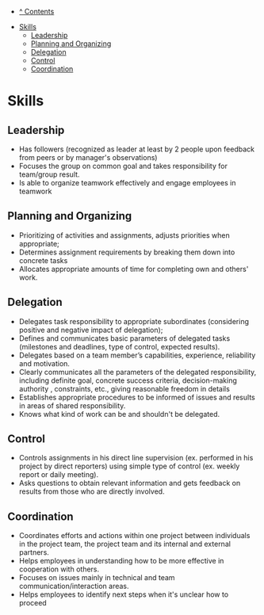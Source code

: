 * [^ Contents](../README.md)

<!-- TOC -->
* [Skills](#skills)
  * [Leadership](#leadership)
  * [Planning and Organizing](#planning-and-organizing)
  * [Delegation](#delegation)
  * [Control](#control)
  * [Coordination](#coordination)
<!-- TOC -->

# Skills

## Leadership

* Has followers (recognized as leader at least by 2 people upon feedback from peers or by manager's observations)
* Focuses the group on common goal and takes responsibility for team/group result.
* Is able to organize teamwork effectively and engage employees in teamwork

## Planning and Organizing

* Prioritizing of activities and assignments, adjusts priorities when appropriate;
* Determines assignment requirements by breaking them down into concrete tasks
* Allocates appropriate amounts of time for completing own and others' work.

## Delegation

* Delegates task responsibility to appropriate subordinates (considering positive and negative impact of delegation);
* Defines and communicates basic parameters of delegated tasks (milestones and deadlines, type of control, expected
  results).
* Delegates based on a team member’s capabilities, experience, reliability and motivation.
* Clearly communicates all the parameters of the delegated responsibility, including definite goal, concrete success
  criteria, decision-making authority , constraints, etc., giving reasonable freedom in details
* Establishes appropriate procedures to be informed of issues and results in areas of shared responsibility.
* Knows what kind of work can be and shouldn't be delegated.

## Control

* Controls assignments in his direct line supervision (ex. performed in his project by direct reporters) using simple
  type of control (ex. weekly report or daily meeting).
* Asks questions to obtain relevant information and gets feedback on results from those who are directly involved.

## Coordination

* Coordinates efforts and actions within one project between individuals in the project team, the project team and its
  internal and external partners.
* Helps employees in understanding how to be more effective in cooperation with others.
* Focuses on issues mainly in technical and team communication/interaction areas.
* Helps employees to identify next steps when it's unclear how to proceed
